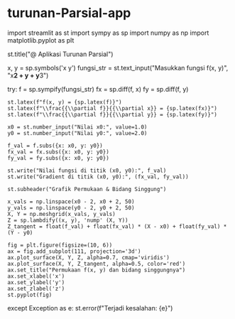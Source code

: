 # turunan-Parsial-app
import streamlit as st
import sympy as sp
import numpy as np
import matplotlib.pyplot as plt

st.title("@ Aplikasi Turunan Parsial")

x, y = sp.symbols('x y')
fungsi_str = st.text_input("Masukkan fungsi f(x, y)", "x**2 + y + y**3")

try:
    f = sp.sympify(fungsi_str)
    fx = sp.diff(f, x)
    fy = sp.diff(f, y)

    st.latex(f"f(x, y) = {sp.latex(f)}")
    st.latex(f"\\frac{{\\partial f}}{{\\partial x}} = {sp.latex(fx)}")
    st.latex(f"\\frac{{\\partial f}}{{\\partial y}} = {sp.latex(fy)}")

    x0 = st.number_input("Nilai x0:", value=1.0)
    y0 = st.number_input("Nilai y0:", value=2.0)

    f_val = f.subs({x: x0, y: y0})
    fx_val = fx.subs({x: x0, y: y0})
    fy_val = fy.subs({x: x0, y: y0})

    st.write("Nilai fungsi di titik (x0, y0):", f_val)
    st.write("Gradient di titik (x0, y0):", (fx_val, fy_val))

    st.subheader("Grafik Permukaan & Bidang Singgung")

    x_vals = np.linspace(x0 - 2, x0 + 2, 50)
    y_vals = np.linspace(y0 - 2, y0 + 2, 50)
    X, Y = np.meshgrid(x_vals, y_vals)
    Z = sp.lambdify((x, y), 'nump' (X, Y))
    Z_tangent = float(f_val) + float(fx_val) * (X - x0) + float(fy_val) * (Y - y0)

    fig = plt.figure(figsize=(10, 6))
    ax = fig.add_subplot(111, projection='3d')
    ax.plot_surface(X, Y, Z, alpha=0.7, cmap='viridis')
    ax.plot_surface(X, Y, Z_tangent, alpha=0.5, color='red')
    ax.set_title("Permukaan f(x, y) dan bidang singgungnya")
    ax.set_xlabel('x')
    ax.set_ylabel('y')
    ax.set_zlabel('z')
    st.pyplot(fig)

except Exception as e:
    st.error(f"Terjadi kesalahan: {e}")
